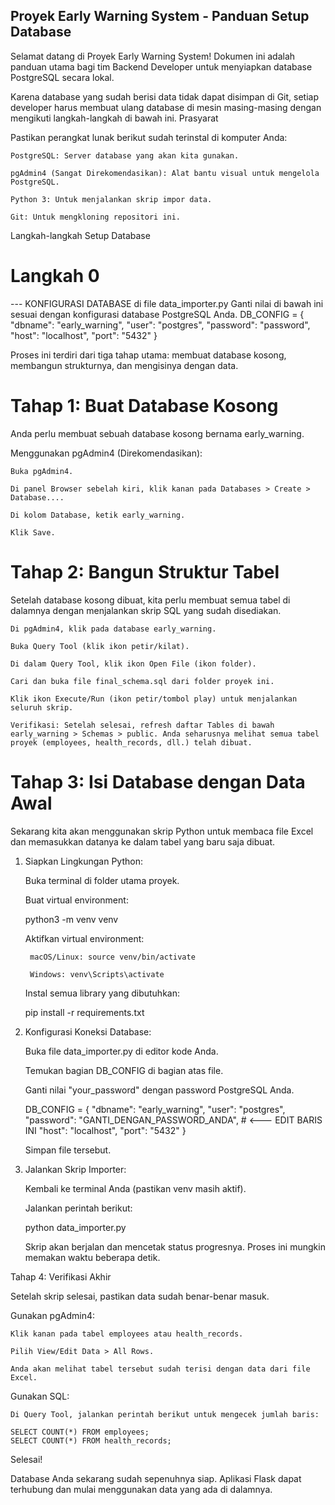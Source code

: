 ## Proyek Early Warning System - Panduan Setup Database

Selamat datang di Proyek Early Warning System! Dokumen ini adalah panduan utama bagi tim Backend Developer untuk menyiapkan database PostgreSQL secara lokal.

Karena database yang sudah berisi data tidak dapat disimpan di Git, setiap developer harus membuat ulang database di mesin masing-masing dengan mengikuti langkah-langkah di bawah ini.
Prasyarat

Pastikan perangkat lunak berikut sudah terinstal di komputer Anda:

    PostgreSQL: Server database yang akan kita gunakan.

    pgAdmin4 (Sangat Direkomendasikan): Alat bantu visual untuk mengelola PostgreSQL.

    Python 3: Untuk menjalankan skrip impor data.

    Git: Untuk mengkloning repositori ini.

Langkah-langkah Setup Database

# Langkah 0
--- KONFIGURASI DATABASE di file data_importer.py
Ganti nilai di bawah ini sesuai dengan konfigurasi database PostgreSQL Anda.
    DB_CONFIG = {
        "dbname": "early_warning",
        "user": "postgres",
        "password": "password",
        "host": "localhost",
        "port": "5432"
    }

Proses ini terdiri dari tiga tahap utama: membuat database kosong, membangun strukturnya, dan mengisinya dengan data.
# Tahap 1: Buat Database Kosong

Anda perlu membuat sebuah database kosong bernama early_warning.

Menggunakan pgAdmin4 (Direkomendasikan):

    Buka pgAdmin4.

    Di panel Browser sebelah kiri, klik kanan pada Databases > Create > Database....

    Di kolom Database, ketik early_warning.

    Klik Save.

# Tahap 2: Bangun Struktur Tabel

Setelah database kosong dibuat, kita perlu membuat semua tabel di dalamnya dengan menjalankan skrip SQL yang sudah disediakan.

    Di pgAdmin4, klik pada database early_warning.

    Buka Query Tool (klik ikon petir/kilat).

    Di dalam Query Tool, klik ikon Open File (ikon folder).

    Cari dan buka file final_schema.sql dari folder proyek ini.

    Klik ikon Execute/Run (ikon petir/tombol play) untuk menjalankan seluruh skrip.

    Verifikasi: Setelah selesai, refresh daftar Tables di bawah early_warning > Schemas > public. Anda seharusnya melihat semua tabel proyek (employees, health_records, dll.) telah dibuat.

# Tahap 3: Isi Database dengan Data Awal

Sekarang kita akan menggunakan skrip Python untuk membaca file Excel dan memasukkan datanya ke dalam tabel yang baru saja dibuat.

1. Siapkan Lingkungan Python:

    Buka terminal di folder utama proyek.

    Buat virtual environment:

    python3 -m venv venv

    Aktifkan virtual environment:

        macOS/Linux: source venv/bin/activate

        Windows: venv\Scripts\activate

    Instal semua library yang dibutuhkan:

    pip install -r requirements.txt

2. Konfigurasi Koneksi Database:

    Buka file data_importer.py di editor kode Anda.

    Temukan bagian DB_CONFIG di bagian atas file.

    Ganti nilai "your_password" dengan password PostgreSQL Anda.

    DB_CONFIG = {
        "dbname": "early_warning",
        "user": "postgres",
        "password": "GANTI_DENGAN_PASSWORD_ANDA", # <--- EDIT BARIS INI
        "host": "localhost",
        "port": "5432"
    }

    Simpan file tersebut.

3. Jalankan Skrip Importer:

    Kembali ke terminal Anda (pastikan venv masih aktif).

    Jalankan perintah berikut:

    python data_importer.py

    Skrip akan berjalan dan mencetak status progresnya. Proses ini mungkin memakan waktu beberapa detik.

Tahap 4: Verifikasi Akhir

Setelah skrip selesai, pastikan data sudah benar-benar masuk.

Gunakan pgAdmin4:

    Klik kanan pada tabel employees atau health_records.

    Pilih View/Edit Data > All Rows.

    Anda akan melihat tabel tersebut sudah terisi dengan data dari file Excel.

Gunakan SQL:

    Di Query Tool, jalankan perintah berikut untuk mengecek jumlah baris:

    SELECT COUNT(*) FROM employees;
    SELECT COUNT(*) FROM health_records;

Selesai!

Database Anda sekarang sudah sepenuhnya siap. Aplikasi Flask dapat terhubung dan mulai menggunakan data yang ada di dalamnya.
